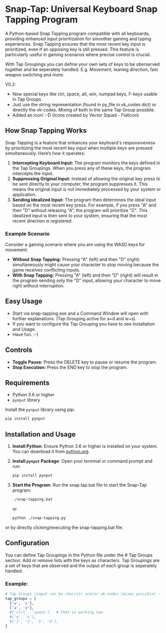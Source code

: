 # Snap-Tap: Universal Keyboard Snap Tapping Program

A Python-based Snap Tapping program compatible with all keyboards, providing enhanced input prioritization for smoother gaming and typing experiences.
Snap Tapping ensures that the most recent key input is prioritized, even if an opposing key is still pressed. This feature is particularly useful in gaming scenarios where precise control is crucial.

With Tap Groupings you can define your own sets of keys to be oberserved together and be seperately handled.
E.g. Movement, leaning direction, fast weapon switching and more. 

V0.2: 
- Now special keys like ctrl, space, alt, win, numpad keys, F-keys usable in Tap Groups.
- Just use the string representation (found in py_file in vk_codes dict) or directly the vk-codes. Mixing of both in the same Tap Group possible.
- Added an icon! :-D (icons created by Vector Squad - Flaticon)

## How Snap Tapping Works
Snap Tapping is a feature that enhances your keyboard's responsiveness by prioritizing the most recent key input when multiple keys are pressed simultaneously. Here’s how it operates:

1. **Intercepting Keyboard Input:** The program monitors the keys defined in the Tap Groupings. When you press any of these keys, the program intercepts the input.
2. **Suppressing Original Input:** Instead of allowing the original key press to be sent directly to your computer, the program suppresses it. This means the original input is not immediately processed by your system or application.
3. **Sending Idealized Input:** The program then determines the ideal input based on the most recent key press. For example, if you press "A" and then "D" without releasing "A", the program will prioritize "D". This idealized input is then sent to your system, ensuring that the most recent direction is registered.

### Example Scenario
Consider a gaming scenario where you are using the WASD keys for movement:

- **Without Snap Tapping:** Pressing "A" (left) and then "D" (right) simultaneously might cause your character to stop moving because the game receives conflicting inputs.
- **With Snap Tapping:** Pressing "A" (left) and then "D" (right) will result in the program sending only the "D" input, allowing your character to move right without interruption.

## Easy Usage

- Start via snap-tapping.exe and a Command Window will open with further explanations. (Tap Grouping active for a+d and w+s)
- If you want to configure the Tap Grouping you have to see Installation and Usage.
- Have fun. :-)

## Controls

- **Toggle Pause:** Press the DELETE key to pause or resume the program.
- **Stop Execution:** Press the END key to stop the program.

## Requirements

- Python 3.6 or higher
- `pynput` library

Install the `pynput` library using pip:

```bash
pip install pynput
```
## Installation and Usage

1. **Install Python**: Ensure Python 3.6 or higher is installed on your system. You can download it from [python.org](https://www.python.org/).

2. **Install `pynput` Package**: Open your terminal or command prompt and run:
   ```bash
   pip install pynput
   ```
3. **Start the Program:** Run the snap.tap.bat file to start the Snap-Tap program:
   ```bash
   ./snap-tapping.bat
   ```
   or
   ```bash
   python ./snap-tapping.py
   ```
  or by directly clicking/executing the snap-tapping.bat file.

## Configuration
You can define Tap Groupings in the Python file under the # Tap Groups section. Add or remove lists with the keys as characters. 
Tap Groupings are a set of keys that are observed and the output of each group is seperately handled.

### Example:

  ```python
# Tap Groups (input can be char/str and/or vk-codes (mixes possible) - see dicts directly above)
tap_groups = [
    ['w', 's'], 
    ['a', 'd'],  
    #['ctrl', 'space'],  # that is working now
    #['q', 'e'],
    #['1', '2', '3', '4'],  
]
  ```


